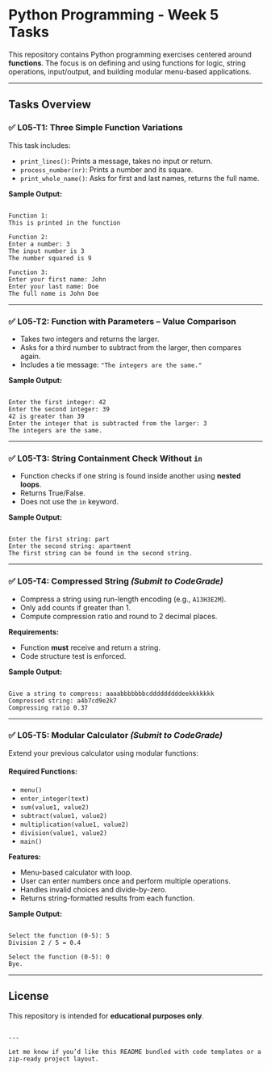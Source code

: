 # Python Programming - Week 5 Tasks

This repository contains Python programming exercises centered around **functions**. The focus is on defining and using functions for logic, string operations, input/output, and building modular menu-based applications.

---

## Tasks Overview

### ✅ L05-T1: Three Simple Function Variations

This task includes:
- `print_lines()`: Prints a message, takes no input or return.
- `process_number(nr)`: Prints a number and its square.
- `print_whole_name()`: Asks for first and last names, returns the full name.

**Sample Output:**
```

Function 1:
This is printed in the function

Function 2:
Enter a number: 3
The input number is 3
The number squared is 9

Function 3:
Enter your first name: John
Enter your last name: Doe
The full name is John Doe

```

---

### ✅ L05-T2: Function with Parameters – Value Comparison

- Takes two integers and returns the larger.
- Asks for a third number to subtract from the larger, then compares again.
- Includes a tie message: `"The integers are the same."`

**Sample Output:**
```

Enter the first integer: 42
Enter the second integer: 39
42 is greater than 39
Enter the integer that is subtracted from the larger: 3
The integers are the same.

```

---

### ✅ L05-T3: String Containment Check Without `in`

- Function checks if one string is found inside another using **nested loops**.
- Returns True/False.
- Does not use the `in` keyword.

**Sample Output:**
```

Enter the first string: part
Enter the second string: apartment
The first string can be found in the second string.

```

---

### ✅ L05-T4: Compressed String *(Submit to CodeGrade)*

- Compress a string using run-length encoding (e.g., `A13H3E2M`).
- Only add counts if greater than 1.
- Compute compression ratio and round to 2 decimal places.

**Requirements:**
- Function **must** receive and return a string.
- Code structure test is enforced.

**Sample Output:**
```

Give a string to compress: aaaabbbbbbbcdddddddddeekkkkkkk
Compressed string: a4b7cd9e2k7
Compressing ratio 0.37

```

---

### ✅ L05-T5: Modular Calculator *(Submit to CodeGrade)*

Extend your previous calculator using modular functions:

#### Required Functions:
- `menu()`
- `enter_integer(text)`
- `sum(value1, value2)`
- `subtract(value1, value2)`
- `multiplication(value1, value2)`
- `division(value1, value2)`
- `main()`

**Features:**
- Menu-based calculator with loop.
- User can enter numbers once and perform multiple operations.
- Handles invalid choices and divide-by-zero.
- Returns string-formatted results from each function.

**Sample Output:**
```

Select the function (0-5): 5
Division 2 / 5 = 0.4

Select the function (0-5): 0
Bye.

```

---



## License

This repository is intended for **educational purposes only**.
```

---

Let me know if you’d like this README bundled with code templates or a zip-ready project layout.

